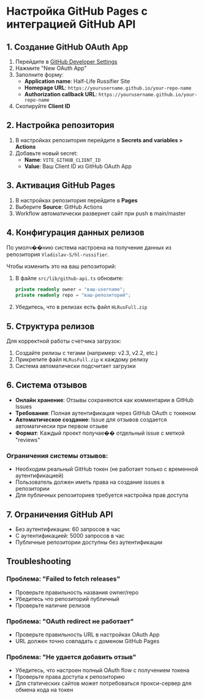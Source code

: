 # Настройка GitHub Pages с интеграцией GitHub API

## 1. Создание GitHub OAuth App

1. Перейдите в [GitHub Developer Settings](https://github.com/settings/developers)
2. Нажмите "New OAuth App"
3. Заполните форму:
   - **Application name**: Half-Life Russifier Site
   - **Homepage URL**: `https://yourusername.github.io/your-repo-name`
   - **Authorization callback URL**: `https://yourusername.github.io/your-repo-name`
4. Скопируйте **Client ID**

## 2. Настройка репозитория

1. В настройках репозитория перейдите в **Secrets and variables > Actions**
2. Добавьте новый secret:
   - **Name**: `VITE_GITHUB_CLIENT_ID`
   - **Value**: Ваш Client ID из GitHub OAuth App

## 3. Активация GitHub Pages

1. В настройках репозитория перейдите в **Pages**
2. Выберите **Source**: GitHub Actions
3. Workflow автоматически развернет сайт при push в main/master

## 4. Конфигурация данных релизов

По умолч��нию система настроена на получение данных из репозитория `Vladislav-S/hl-russifier`.

Чтобы изменить это на ваш репозиторий:

1. В файле `src/lib/github-api.ts` обновите:

   ```typescript
   private readonly owner = "ваш-username";
   private readonly repo = "ваш-репозиторий";
   ```

2. Убедитесь, что в релизах есть файл `HLRusFull.zip`

## 5. Структура релизов

Для корректной работы счетчика загрузок:

1. Создайте релизы с тегами (например: v2.3, v2.2, etc.)
2. Прикрепите файл `HLRusFull.zip` к каждому релизу
3. Система автоматически подсчитает загрузки

## 6. Система отзывов

- **Онлайн хранение**: Отзывы сохраняются как комментарии в GitHub Issues
- **Требования**: Полная аутентификация через GitHub OAuth с токеном
- **Автоматическое создание**: Issue для отзывов создается автоматически при первом отзыве
- **Формат**: Каждый проект получае�� отдельный issue с меткой "reviews"

### Ограничения системы отзывов:

- Необходим реальный GitHub токен (не работает только с временной аутентификацией)
- Пользователь должен иметь права на создание issues в репозитории
- Для публичных репозиториев требуется настройка прав доступа

## 7. Ограничения GitHub API

- Без аутентификации: 60 запросов в час
- С аутентификацией: 5000 запросов в час
- Публичные репозитории доступны без аутентификации

## Troubleshooting

### Проблема: "Failed to fetch releases"

- Проверьте правильность названия owner/repo
- Убедитесь что репозиторий публичный
- Проверьте наличие релизов

### Проблема: "OAuth redirect не работает"

- Проверьте правильность URL в настройках OAuth App
- URL должен точно совпадать с доменом GitHub Pages

### Проблема: "Не удается добавить отзыв"

- Убедитесь, что настроен полный OAuth flow с получением токена
- Проверьте права доступа к репозиторию
- Для статических сайтов может потребоваться прокси-сервер для обмена кода на токен
